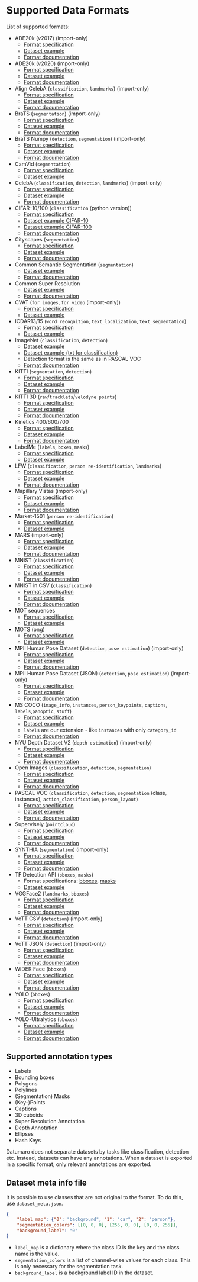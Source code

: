 # Supported Data Formats

List of supported formats:
- ADE20k (v2017) (import-only)
  - [Format specification](https://www.kaggle.com/soumikrakshit/ade20k)
  - [Dataset example](https://github.com/openvinotoolkit/datumaro/tree/develop/tests/assets/ade20k2017_dataset)
  - [Format documentation](../explanation/formats/ade20k2017)
- ADE20k (v2020) (import-only)
  - [Format specification](https://groups.csail.mit.edu/vision/datasets/ADE20K/)
  - [Dataset example](https://github.com/openvinotoolkit/datumaro/tree/develop/tests/assets/ade20k2020_dataset)
  - [Format documentation](../explanation/formats/ade20k2020)
- Align CelebA (`classification`, `landmarks`) (import-only)
  - [Format specification](https://mmlab.ie.cuhk.edu.hk/projects/CelebA.html)
  - [Dataset example](https://github.com/openvinotoolkit/datumaro/tree/develop/tests/assets/align_celeba_dataset)
  - [Format documentation](../explanation/formats/align_celeba)
- BraTS (`segmentation`) (import-only)
  - [Format specification](https://www.med.upenn.edu/sbia/brats2018/data.html)
  - [Dataset example](https://github.com/openvinotoolkit/datumaro/tree/develop/tests/assets/brats_dataset)
  - [Format documentation](../explanation/formats/brats)
- BraTS Numpy (`detection`, `segmentation`) (import-only)
  - [Format specification](https://www.med.upenn.edu/sbia/brats2018/data.html)
  - [Dataset example](https://github.com/openvinotoolkit/datumaro/tree/develop/tests/assets/brats_numpy_dataset)
  - [Format documentation](../explanation/formats/brats_numpy)
- CamVid (`segmentation`)
  - [Format specification](http://mi.eng.cam.ac.uk/research/projects/VideoRec/CamVid/)
  - [Dataset example](https://github.com/openvinotoolkit/datumaro/tree/develop/tests/assets/camvid_dataset)
- CelebA (`classification`, `detection`, `landmarks`) (import-only)
  - [Format specification](https://mmlab.ie.cuhk.edu.hk/projects/CelebA.html)
  - [Dataset example](https://github.com/openvinotoolkit/datumaro/tree/develop/tests/assets/celeba_dataset)
  - [Format documentation](../explanation/formats/celeba)
- CIFAR-10/100 (`classification` (python version))
  - [Format specification](https://www.cs.toronto.edu/~kriz/cifar.html)
  - [Dataset example CIFAR-10](https://github.com/openvinotoolkit/datumaro/tree/develop/tests/assets/cifar10_dataset)
  - [Dataset example CIFAR-100](https://github.com/openvinotoolkit/datumaro/tree/develop/tests/assets/cifar100_dataset)
  - [Format documentation](../explanation/formats/cifar)
- Cityscapes (`segmentation`)
  - [Format specification](https://www.cityscapes-dataset.com/dataset-overview/)
  - [Dataset example](https://github.com/openvinotoolkit/datumaro/tree/develop/tests/assets/cityscapes_dataset)
  - [Format documentation](../explanation/formats/cityscapes)
- Common Semantic Segmentation (`segmentation`)
  - [Dataset example](https://github.com/openvinotoolkit/datumaro/tree/develop/tests/assets/common_semantic_segmentation_dataset)
  - [Format documentation](../explanation/formats/common_semantic_segmentation)
- Common Super Resolution
  - [Dataset example](https://github.com/openvinotoolkit/datumaro/tree/develop/tests/assets/common_super_resolution_dataset)
  - [Format documentation](../explanation/formats/common_super_resolution)
- CVAT (`for images`, `for video` (import-only))
  - [Format specification](https://opencv.github.io/cvat/docs/manual/advanced/xml_format)
  - [Dataset example](https://github.com/openvinotoolkit/datumaro/tree/develop/tests/assets/cvat_dataset)
- ICDAR13/15 (`word_recognition`, `text_localization`, `text_segmentation`)
  - [Format specification](https://rrc.cvc.uab.es/?ch=2)
  - [Dataset example](https://github.com/openvinotoolkit/datumaro/tree/develop/tests/assets/icdar_dataset)
- ImageNet (`classification`, `detection`)
  - [Dataset example](https://github.com/openvinotoolkit/datumaro/tree/develop/tests/assets/imagenet_dataset)
  - [Dataset example (txt for classification)](https://github.com/openvinotoolkit/datumaro/tree/develop/tests/assets/imagenet_txt_dataset)
  - Detection format is the same as in PASCAL VOC
  - [Format documentation](../explanation/formats/imagenet)
- KITTI (`segmentation`, `detection`)
  - [Format specification](http://www.cvlibs.net/datasets/kitti/index.php)
  - [Dataset example](https://github.com/openvinotoolkit/datumaro/tree/develop/tests/assets/kitti_dataset)
  - [Format documentation](../explanation/formats/kitti)
- KITTI 3D (`raw`/`tracklets`/`velodyne points`)
  - [Format specification](http://www.cvlibs.net/datasets/kitti/raw_data.php)
  - [Dataset example](https://github.com/openvinotoolkit/datumaro/tree/develop/tests/assets/kitti_dataset/kitti_raw)
  - [Format documentation](../explanation/formats/kitti_raw)
- Kinetics 400/600/700
  - [Format specification](https://www.deepmind.com/open-source/kinetics)
  - [Dataset example](https://github.com/openvinotoolkit/datumaro/tree/develop/tests/assets/kinetics_dataset)
  - [Format documentation](../explanation/formats/kinetics)
- LabelMe (`labels`, `boxes`, `masks`)
  - [Format specification](http://labelme.csail.mit.edu/Release3.0)
  - [Dataset example](https://github.com/openvinotoolkit/datumaro/tree/develop/tests/assets/labelme_dataset)
- LFW (`classification`, `person re-identification`, `landmarks`)
  - [Format specification](http://vis-www.cs.umass.edu/lfw/)
  - [Dataset example](https://github.com/openvinotoolkit/datumaro/tree/develop/tests/assets/lfw_dataset)
  - [Format documentation](../explanation/formats/lfw)
- Mapillary Vistas (import-only)
  - [Format specification](https://www.mapillary.com/dataset/vistas)
  - [Dataset example](https://github.com/openvinotoolkit/datumaro/tree/develop/tests/assets/mapillary_vistas_dataset)
  - [Format documentation](../explanation/formats/mapillary_vistas)
- Market-1501 (`person re-identification`)
  - [Format specification](https://www.aitribune.com/dataset/2018051063)
  - [Dataset example](https://github.com/openvinotoolkit/datumaro/tree/develop/tests/assets/market1501_dataset)
- MARS (import-only)
  - [Format specification](https://zheng-lab.cecs.anu.edu.au/Project/project_mars.html)
  - [Dataset example](https://github.com/openvinotoolkit/datumaro/tree/develop/tests/assets/mars_dataset)
  - [Format documentation](../explanation/formats/mars)
- MNIST (`classification`)
  - [Format specification](http://yann.lecun.com/exdb/mnist/)
  - [Dataset example](https://github.com/openvinotoolkit/datumaro/tree/develop/tests/assets/mnist_dataset)
  - [Format documentation](../explanation/formats/mnist)
- MNIST in CSV (`classification`)
  - [Format specification](https://pjreddie.com/projects/mnist-in-csv/)
  - [Dataset example](https://github.com/openvinotoolkit/datumaro/tree/develop/tests/assets/mnist_csv_dataset)
  - [Format documentation](../explanation/formats/mnist)
- MOT sequences
  - [Format specification](https://arxiv.org/pdf/1906.04567.pdf)
  - [Dataset example](https://github.com/openvinotoolkit/datumaro/tree/develop/tests/assets/mot_dataset)
- MOTS (png)
  - [Format specification](https://www.vision.rwth-aachen.de/page/mots)
  - [Dataset example](https://github.com/openvinotoolkit/datumaro/tree/develop/tests/assets/mots_dataset)
- MPII Human Pose Dataset (`detection`, `pose estimation`) (import-only)
  - [Format specification](http://human-pose.mpi-inf.mpg.de)
  - [Dataset example](https://github.com/openvinotoolkit/datumaro/tree/develop/tests/assets/mpii_dataset)
  - [Format documentation](../explanation/formats/mpii)
- MPII Human Pose Dataset (JSON) (`detection`, `pose estimation`) (import-only)
  - [Format specification](http://human-pose.mpi-inf.mpg.de)
  - [Dataset example](https://github.com/openvinotoolkit/datumaro/tree/develop/tests/assets/mpii_json_dataset)
  - [Format documentation](../explanation/formats/mpii_json)
- MS COCO (`image_info`, `instances`, `person_keypoints`, `captions`, `labels`,`panoptic`, `stuff`)
  - [Format specification](http://cocodataset.org/#format-data)
  - [Dataset example](https://github.com/openvinotoolkit/datumaro/tree/develop/tests/assets/coco_dataset)
  - `labels` are our extension - like `instances` with only `category_id`
  - [Format documentation](../explanation/formats/coco)
- NYU Depth Dataset V2 (`depth estimation`) (import-only)
  - [Format specification](https://cs.nyu.edu/~silberman/datasets/nyu_depth_v2.html)
  - [Dataset example](https://github.com/openvinotoolkit/datumaro/tree/develop/tests/assets/nyu_depth_v2_dataset)
  - [Format documentation](../explanation/formats/nyu_depth_v2)
- Open Images (`classification`, `detection`, `segmentation`)
  - [Format specification](https://storage.googleapis.com/openimages/web/download.html)
  - [Dataset example](https://github.com/openvinotoolkit/datumaro/tree/develop/tests/assets/open_images_dataset)
  - [Format documentation](../explanation/formats/open_images)
- PASCAL VOC (`classification`, `detection`, `segmentation` (class, instances),
  `action_classification`, `person_layout`)
  - [Format specification](http://host.robots.ox.ac.uk/pascal/VOC/voc2012/htmldoc/index.html)
  - [Dataset example](https://github.com/openvinotoolkit/datumaro/tree/develop/tests/assets/voc_dataset)
  - [Format documentation](../explanation/formats/pascal_voc)
- Supervisely (`pointcloud`)
  - [Format specification](https://docs.supervise.ly/data-organization/00_ann_format_navi)
  - [Dataset example](https://github.com/openvinotoolkit/datumaro/tree/develop/tests/assets/sly_pointcloud_dataset)
  - [Format documentation](../explanation/formats/sly_pointcloud)
- SYNTHIA (`segmentation`) (import-only)
  - [Format specification](https://synthia-dataset.net/)
  - [Dataset example](https://github.com/openvinotoolkit/datumaro/tree/develop/tests/assets/synthia_dataset)
  - [Format documentation](../explanation/formats/synthia)
- TF Detection API (`bboxes`, `masks`)
  - Format specifications: [bboxes](https://github.com/tensorflow/models/blob/master/research/object_detection/g3doc/using_your_own_dataset.md),
    [masks](https://github.com/tensorflow/models/blob/master/research/object_detection/g3doc/instance_segmentation.md)
  - [Dataset example](https://github.com/openvinotoolkit/datumaro/tree/develop/tests/assets/tf_detection_api_dataset)
- VGGFace2 (`landmarks`, `bboxes`)
  - [Format specification](https://github.com/ox-vgg/vgg_face2)
  - [Dataset example](https://github.com/openvinotoolkit/datumaro/tree/develop/tests/assets/vgg_face2_dataset)
  - [Format documentation](../explanation/formats/vgg_face2)
- VoTT CSV (`detection`) (import-only)
  - [Format specification](https://github.com/microsoft/VoTT)
  - [Dataset example](https://github.com/openvinotoolkit/datumaro/tree/develop/tests/assets/vott_csv_dataset)
  - [Format documentation](../explanation/formats/vott_csv)
- VoTT JSON (`detection`) (import-only)
  - [Format specification](https://github.com/microsoft/VoTT)
  - [Dataset example](https://github.com/openvinotoolkit/datumaro/tree/develop/tests/assets/vott_json_dataset)
  - [Format documentation](../explanation/formats/vott_json)
- WIDER Face (`bboxes`)
  - [Format specification](http://shuoyang1213.me/WIDERFACE/)
  - [Dataset example](https://github.com/openvinotoolkit/datumaro/tree/develop/tests/assets/widerface_dataset)
  - [Format documentation](../explanation/formats/wider_face)
- YOLO (`bboxes`)
  - [Format specification](https://github.com/AlexeyAB/darknet#how-to-train-pascal-voc-data)
  - [Dataset example](https://github.com/openvinotoolkit/datumaro/tree/develop/tests/assets/yolo_dataset)
  - [Format documentation](../explanation/formats/yolo)
- YOLO-Ultralytics (`bboxes`)
  - [Format specification](https://github.com/ultralytics/ultralytics/blob/main/ultralytics/datasets/coco.yaml)
  - [Dataset example](https://github.com/ultralytics/ultralytics/blob/main/ultralytics/datasets/coco.yaml)
  - [Format documentation](../explanation/formats/yolo_ultralytics)

## Supported annotation types

- Labels
- Bounding boxes
- Polygons
- Polylines
- (Segmentation) Masks
- (Key-)Points
- Captions
- 3D cuboids
- Super Resolution Annotation
- Depth Annotation
- Ellipses
- Hash Keys

Datumaro does not separate datasets by tasks like classification, detection
etc. Instead, datasets can have any annotations. When a dataset is exported
in a specific format, only relevant annotations are exported.

## Dataset meta info file

It is possible to use classes that are not original to the format.
To do this, use `dataset_meta.json`.

```json
{
    "label_map": {"0": "background", "1": "car", "2": "person"},
    "segmentation_colors": [[0, 0, 0], [255, 0, 0], [0, 0, 255]],
    "background_label": "0"
}
```

- `label_map` is a dictionary where the class ID is the key and
  the class name is the value.
- `segmentation_colors` is a list of channel-wise values for each class.
  This is only necessary for the segmentation task.
- `background_label` is a background label ID in the dataset.
